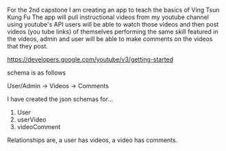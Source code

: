 For the 2nd capstone I am creating an app to teach the basics of Ving Tsun Kung Fu 
The app will pull instructional videos from my youtube channel using youtube's API
users will be able to watch those videos and then post videos (you tube links) of themselves performing the same skill featured in the videos, admin and user will be able to make comments on the videos that they post.

https://developers.google.com/youtube/v3/getting-started

schema is as follows

User/Admin -> Videos -> Comments

I have created the json schemas for...
1. User
2. userVideo
3. videoComment

Relationships are, a user has videos, a video has comments.






